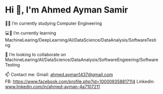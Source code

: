 # Hi 👋, I'm Ahmed Ayman Samir

🧑‍💻 I’m currently studying Computer Engineering  

💻📘 I’m currently learning MachineLearing/DeepLearning/AI/DataScience/DataAnalysis/SoftwareTesting

🤝 I’m looking to collaborate on MachineLearing/AI/DataScience/DataAnalysis/SoftwareEngieering/SoftwareTesting

📫 Contact me: 
  Gmail: ahmed.ayman1437@gmail.com  
  FB: https://www.facebook.com/profile.php?id=100009358817114 
  Linkedin: www.linkedin.com/in/ahmed-ayman-4a7107211
